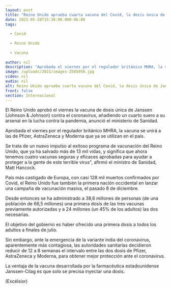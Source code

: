 ```yaml
---
layout: post
title: "Reino Unido aprueba cuarta vacuna del Covid, la dosis única de Janssen"
date: 2021-05-28T15:38:00.000-06:00
tags:
  
  - Covid
  
  - Reino Unido
  
  - Vacuna
  
author: nil
description: "Aprobada el viernes por el regulador británico MHRA, la vacuna se unirá a las de Pfizer, AstraZeneca y Moderna que ya se utilizan en el país"
image: /uploads/2021/images-2585958.jpg
video: nil
audio: nil
alt: Reino Unido aprueba cuarta vacuna del Covid, la dosis única de Janssen
front: false
section: Internacional
---
```


El Reino Unido aprobó el viernes la vacuna de dosis única de Janssen (Johnson & Johnson) contra el coronavirus, añadiendo un cuarto suero a su arsenal en la lucha contra la pandemia, anunció el ministerio de Sanidad.

Aprobada el viernes por el regulador británico MHRA, la vacuna se unirá a las de Pfizer, AstraZeneca y Moderna que ya se utilizan en el país.

Se trata de un nuevo impulso al exitoso programa de vacunación del Reino Unido, que ya ha salvado más de 13 mil vidas, y significa que ahora tenemos cuatro vacunas seguras y eficaces aprobadas para ayudar a proteger a la gente de este terrible virus", afirmó el ministro de Sanidad, Matt Hancock.

País más castigado de Europa, con casi 128 mil muertos confirmados por Covid, el Reino Unido fue también la primera nación occidental en lanzar una campaña de vacunación masiva, el pasado 8 de diciembre.

Desde entonces se ha administrado a 38,6 millones de personas (de una población de 66,5 millones) una primera dosis de las tres vacunas previamente autorizadas y a 24 millones (un 45% de los adultos) las dos necesarias.

El objetivo del gobierno es haber ofrecido una primera dosis a todos los adultos a finales de julio.

Sin embargo, ante la emergencia de la variante india del coronavirus, aparentemente más contagiosa, las autoridades sanitarias decidieron reducir de 12 a 8 semanas el intervalo entre las dos dosis de Pfizer, AstraZeneca y Moderna, para obtener mejor protección ante el coronavirus.

La ventaja de la vacuna desarrollada por la farmacéutica estadounidense Janssen-Cilag es que solo se precisa inyectar una dosis.

(Excélsior)